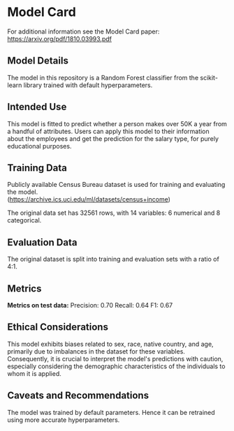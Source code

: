 # Model Card

For additional information see the Model Card paper: https://arxiv.org/pdf/1810.03993.pdf

## Model Details
The model in this repository is a Random Forest classifier from the scikit-learn library trained with default hyperparameters.

## Intended Use
This model is fitted to predict whether a person makes over 50K a year from a handful of attributes. 
Users can apply this model to their information about the employees and get the prediction for the salary type, for purely educational purposes.

## Training Data
Publicly available Census Bureau dataset is used for training and evaluating the model.
<br>
(https://archive.ics.uci.edu/ml/datasets/census+income)  

The original data set has 32561 rows, with 14 variables: 6 numerical and 8 categorical.

## Evaluation Data
The original dataset is split into training and evaluation sets with a ratio of 4:1.

## Metrics

**Metrics on test data:**
Precision: 0.70
Recall: 0.64
F1: 0.67

## Ethical Considerations

This model exhibits biases related to sex, race, native country, and age, primarily due to imbalances in the dataset for these variables. Consequently, it is crucial to interpret the model's predictions with caution, especially considering the demographic characteristics of the individuals to whom it is applied. 

## Caveats and Recommendations
The model was trained by default parameters. Hence it can be retrained using more accurate hyperparameters.

